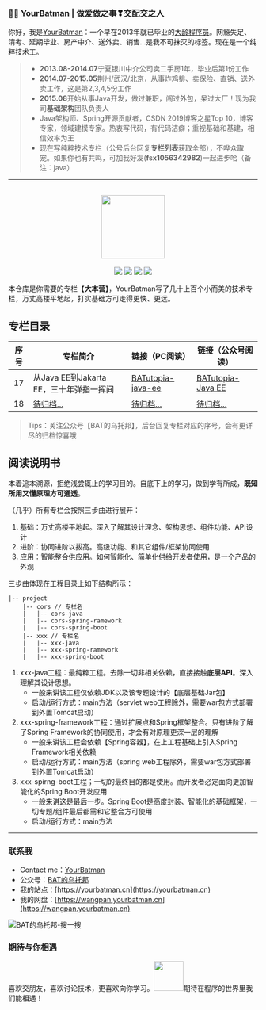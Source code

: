 ###  :man_technologist:  [YourBatman](https://yourbatman.cn) | 做爱做之事❣交配交之人
你好，我是[YourBatman](https://yourbatman.cn/about)：一个早在2013年就已毕业的[大龄程序员](https://mp.weixin.qq.com/s/PGIFtpI7aZaxY7es0F6C6Q)。网瘾失足、清考、延期毕业、房产中介、送外卖、销售...是我不可抹灭的标签。现在是一个纯粹技术工。
> - **2013.08-2014.07**宁夏银川中介公司卖二手房1年，毕业后第1份工作
> - **2014.07-2015.05**荆州/武汉/北京，从事炸鸡排、卖保险、直销、送外卖工作，这是第2,3,4,5份工作
> - **2015.08**开始从事Java开发，做过兼职，闯过外包，呆过大厂！现为我司**基础架构**团队负责人
> - Java架构师、Spring开源贡献者，CSDN 2019博客之星Top 10，博客专家，领域建模专家。热衷写代码，有代码洁癖；重视基础和基建，相信效率为王
> - 现在写纯粹技术专栏（公号后台回复**专栏列表**获取全部），不哗众取宠。如果你也有共鸣，可加我好友(**fsx1056342982**)一起进步哈（备注：java）

---

<br/>
<div align="center">
    <a href="https://yourbatman.cn" style="text-decoration:none"><img src="https://cdn.jsdelivr.net/gh/yourbatman/cdn/blog/books/image/book_logo.png" width="128px"></a>
</div>
<br/>

<div align="center">
<a href="https://github.com/yourbatman/tech-column-learning"><img src="https://badgen.net/github/stars/spring-projects/spring-framework?icon=github&color=4ab8a1"></a>
<a href="https://github.com/yourbatman/tech-column-learning"><img src="https://badgen.net/github/forks/spring-projects/spring-framework?icon=github&color=4ab8a1"></a>
<a href="https://yourbatman.cn/columns" target="_blank"><img src="https://bugstack.cn/assets/images/onlinebook.svg"></a>
<a href="https://bugstack.cn/assets/images/qrcode.png?x-oss-process=style/may"><img src="https://cdn.jsdelivr.net/gh/yourbatman/cdn/blog/svg/wechat_public_BATutopia.svg"></a>
</div>

本仓库是你需要的专栏【**大本营**】，YourBatman写了几十上百个小而美的技术专栏，万丈高楼平地起，打实基础方可走得更快、更远。

## 专栏目录
| 序号 | 专栏简介                                     |                 链接（PC阅读）                    |                 链接（公众号阅读）                    |
| :--: | --------------------------------------------- | --------------------------------------------- | --------------------------------------------- |
| 17 | 从Java EE到Jakarta EE，三十年弹指一挥间 | [BATutopia-java-ee](https://github.com/yourbatman/BATutopia-java-ee) | [BATutopia-Java EE](https://mp.weixin.qq.com/mp/appmsgalbum?__biz=MzI0MTUwOTgyOQ==&action=getalbum&album_id=1940957171895058444#wechat_redirect) |
| 18 | [待归档...]() | [待归档...]()| [待归档...]() |


> Tips：关注公众号【BAT的乌托邦】，后台回复专栏对应的序号，会有更详尽的归档惊喜哦

## 阅读说明书
本着追本溯源，拒绝浅尝辄止的学习目的。自底下上的学习，做到学有所成，**既知所用又懂原理方可通透**。

（几乎）所有专栏会按照三步曲进行展开：
1. 基础：万丈高楼平地起。深入了解其设计理念、架构思想、组件功能、API设计
2. 进阶：协同进阶以拔高。高级功能、和其它组件/框架协同使用
3. 应用：智能整合供应用。如何智能化、简单化供给开发者使用，是一个产品的外观

三步曲体现在工程目录上如下结构所示：
```
|-- project
    |-- cors // 专栏名
    |   |-- cors-java
    |   |-- cors-spring-ramework
    |   |-- cors-spring-boot
    |-- xxx // 专栏名
    |   |-- xxx-java
    |   |-- xxx-spring-ramework
    |   |-- xxx-spring-boot
```
1. xxx-java工程：最纯粹工程。去除一切非相关依赖，直接接触**底层API**。深入理解其设计思想。
   - 一般来讲该工程仅依赖JDK以及该专题设计的【底层基础Jar包】
   - 启动/运行方式：main方法（servlet web工程除外，需要war包方式部署到外置Tomcat启动） 
2. xxx-spring-framework工程：通过扩展点和Spring框架整合。只有进阶了解了Spring Framework的协同使用，才会有对原理更深一层的理解
   - 一般来讲该工程会依赖【Spring容器】，在上工程基础上引入Spring Framework相关依赖
   - 启动/运行方式：main方法（spring web工程除外，需要war包方式部署到外置Tomcat启动） 
3. xxx-spirng-boot工程；一切的最终目的都是使用。而开发者必定面向更加智能化的Spring Boot开发应用
    - 一般来讲这是最后一步。Spring Boot是高度封装、智能化的基础框架，一切专题/组件最后都需和它整合方可使用
    - 启动/运行方式：main方法

---

### 联系我
- Contact me：[YourBatman](https://yourbatman.cn)
- 公众号：[BAT的乌托邦](https://yourbatman.cn/image/BAT-utopia-12cm.png)
- 我的站点：[https://yourbatman.cn](https://yourbatman.cn)
- 我的网盘：[https://wangpan.yourbatman.cn](https://wangpan.yourbatman.cn)

![BAT的乌托邦-搜一搜](https://img-blog.csdnimg.cn/20200511100304554.png)

### 期待与你相遇
喜欢交朋友，喜欢讨论技术，更喜欢向你学习。<img src="https://media.giphy.com/media/LnQjpWaON8nhr21vNW/giphy.gif" width="60">期待在程序的世界里我们能相遇！
